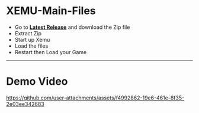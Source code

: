 # XEMU-Main-Files

- Go to **[Latest Release](https://github.com/Poop-fish/XEMU-Main-Files/releases/tag/Xemu)** and download the Zip file  
- Extract Zip  
- Start up Xemu  
- Load the files  
- Restart then Load your Game  

---
 
# Demo Video 


https://github.com/user-attachments/assets/f4992862-19e6-461e-8f35-2e03ee342683

